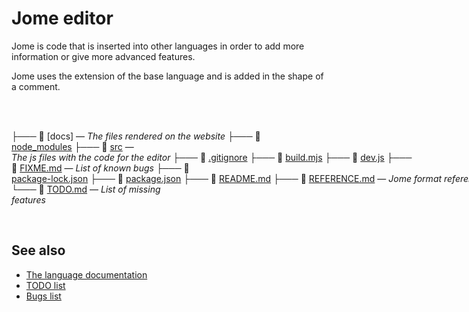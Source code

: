 # Jome editor

Jome is code that is inserted into other languages in order to add more information or give more advanced features.

Jome uses the extension of the base language and is added in the shape of a comment.

<!--~begin dir_list(".", exclude: ["node_modules"], comments: {"REFERENCE.md": "Jome language reference"})-->
<div style="white-space: pre;">

├─── 📁 [docs] — _The files rendered on the website_
├─── 📁 [node_modules](node_modules)
├─── 📁 [src](src) — _The js files with the code for the editor_
├─── 📁 [.gitignore](.gitignore)
├─── 📄 [build.mjs](build.mjs)
├─── 📄 [dev.js](dev.js)
├─── 📄 [FIXME.md](FIXME.md) — _List of known bugs_
├─── 📄 [package-lock.json](package-lock.json)
├─── 📄 [package.json](package.json)
├─── 📄 [README.md](README.md)
├─── 📄 [REFERENCE.md](REFERENCE.md) — _Jome format reference_
└─── 📄 [TODO.md](TODO.md) — _List of missing features_

</div>
<!--~end-->

## See also

- [The language documentation](REFERENCE.md)
- [TODO list](TODO.md)
- [Bugs list](FIXME.md)